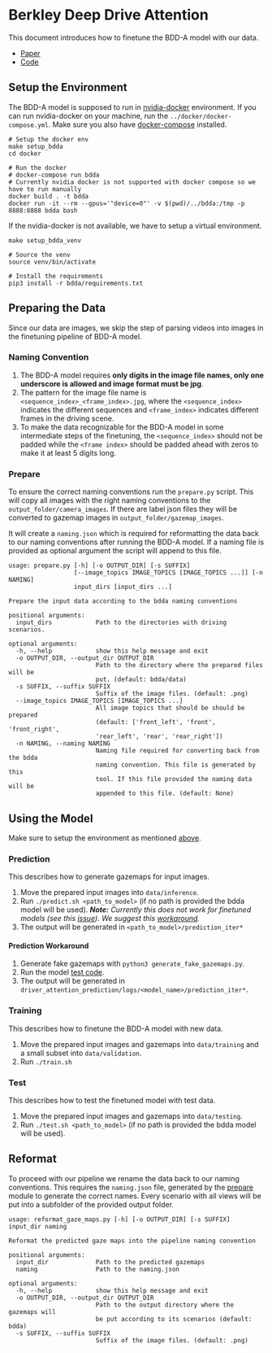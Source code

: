 # Berkley Deep Drive Attention

This document introduces how to finetune the BDD-A model with our data.

* [Paper](https://arxiv.org/pdf/1711.06406.pdf)
* [Code](https://github.com/pascalxia/driver_attention_prediction)

## Setup the Environment

The BDD-A model is supposed to run in [nvidia-docker](https://github.com/NVIDIA/nvidia-docker/tree/master#quickstart) environment. If you can run nvidia-docker on your machine, run the `../docker/docker-compose.yml`. Make sure you also have [docker-compose](https://docs.docker.com/compose/install/) installed.

```shell
# Setup the docker env
make setup_bdda
cd docker

# Run the docker
# docker-compose run bdda
# Currently nvidia docker is not supported with docker compose so we have to run manually
docker build . -t bdda
docker run -it --rm --gpus='"device=0"' -v $(pwd)/../bdda:/tmp -p 8888:8888 bdda bash
```

If the nvidia-docker is not available, we have to setup a virtual environment.

```shell
make setup_bdda_venv

# Source the venv
source venv/bin/activate

# Install the requirements
pip3 install -r bdda/requirements.txt
```

## Preparing the Data

Since our data are images, we skip the step of parsing videos into images in the finetuning pipeline of BDD-A model.

### Naming Convention

1. The BDD-A model requires **only digits in the image file names, only one underscore is allowed and image format must be jpg**.
2. The pattern for the image file name is `<sequence_index>_<frame_index>.jpg`, where the `<sequence_index>` indicates the different sequences and `<frame_index>` indicates different frames in the driving scene.
3. To make the data recognizable for the BDD-A model in some intermediate steps of the finetuning, the `<sequence_index>` should not be padded while the `<frame index>` should be padded ahead with zeros to make it at least 5 digits long.

### Prepare

To ensure the correct naming conventions run the `prepare.py` script. This will copy all images with the right naming conventions to the `output_folder/camera_images`. If there are label json files they will be converted to gazemap images in `output_folder/gazemap_images`.

It will create a `naming.json` which is required for reformatting the data back to our naming conventions after running the BDD-A model. If a naming file is provided as optional argument the script will append to this file.

```shell
usage: prepare.py [-h] [-o OUTPUT_DIR] [-s SUFFIX]
                  [--image_topics IMAGE_TOPICS [IMAGE_TOPICS ...]] [-n NAMING]
                  input_dirs [input_dirs ...]

Prepare the input data according to the bdda naming conventions

positional arguments:
  input_dirs            Path to the directories with driving scenarios.

optional arguments:
  -h, --help            show this help message and exit
  -o OUTPUT_DIR, --output_dir OUTPUT_DIR
                        Path to the directory where the prepared files will be
                        put. (default: bdda/data)
  -s SUFFIX, --suffix SUFFIX
                        Suffix of the image files. (default: .png)
  --image_topics IMAGE_TOPICS [IMAGE_TOPICS ...]
                        All image topics that should be should be prepared
                        (default: ['front_left', 'front', 'front_right',
                        'rear_left', 'rear', 'rear_right'])
  -n NAMING, --naming NAMING
                        Naming file required for converting back from the bdda
                        naming convention. This file is generated by this
                        tool. If this file provided the naming data will be
                        appended to this file. (default: None)
```

## Using the Model

Make sure to setup the environment as mentioned [above](#setup-the-environment).

### Prediction

This describes how to generate gazemaps for input images.

1. Move the prepared input images into `data/inference`.
1. Run `./predict.sh <path_to_model>` (if no path is provided the bdda model will be used). ***Note:** Currently this does not work for finetuned models (see this [issue](https://github.com/pascalxia/driver_attention_prediction/issues/7)). We suggest this [workaround](#prediction-workaround).*
1. The output will be generated in `<path_to_model>/prediction_iter*`

#### Prediction Workaround

1. Generate fake gazemaps with `python3 generate_fake_gazemaps.py`.
1. Run the model [test code](#test).
1. The output will be generated in `driver_attention_prediction/logs/<model_name>/prediction_iter*`.

### Training

This describes how to finetune the BDD-A model with new data.

1. Move the prepared input images and gazemaps into `data/training` and a small subset into `data/validation`.
1. Run `./train.sh`

### Test

This describes how to test the finetuned model with test data.

1. Move the prepared input images and gazemaps into `data/testing`.
1. Run `./test.sh <path_to_model>` (if no path is provided the bdda model will be used).

## Reformat

To proceed with our pipeline we rename the data back to our naming conventions. This requires the `naming.json` file, generated by the [prepare](#prepare) module to generate the correct names. Every scenario with all views will be put into a subfolder of the provided output folder.

```shell
usage: reformat_gaze_maps.py [-h] [-o OUTPUT_DIR] [-s SUFFIX] input_dir naming

Reformat the predicted gaze maps into the pipeline naming convention

positional arguments:
  input_dir             Path to the predicted gazemaps
  naming                Path to the naming.json

optional arguments:
  -h, --help            show this help message and exit
  -o OUTPUT_DIR, --output_dir OUTPUT_DIR
                        Path to the output directory where the gazemaps will
                        be put according to its scenarios (default: bdda)
  -s SUFFIX, --suffix SUFFIX
                        Suffix of the image files. (default: .png)
```
